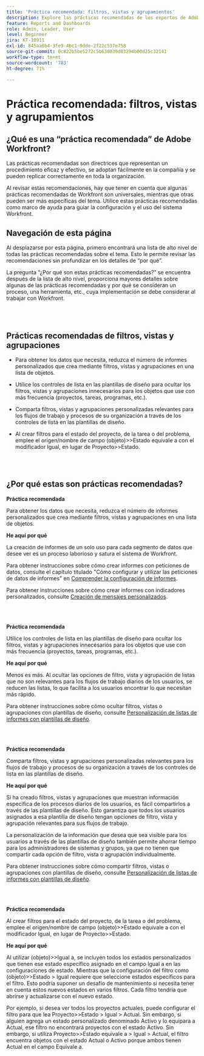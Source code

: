 ```yaml
---
title: 'Práctica recomendada: filtros, vistas y agrupamientos'
description: Explore las prácticas recomendadas de los expertos de Adobe Workfront acerca de la configuración, administración y uso de filtros, vistas y agrupaciones de Workfront.
feature: Reports and Dashboards
role: Admin, Leader, User
level: Beginner
jira: KT-10911
exl-id: 845aa0b4-3fe9-4bc1-9dde-2f22c537e758
source-git-commit: 0c822b5be5272c5b638039d83294b00d25c32141
workflow-type: tm+mt
source-wordcount: '783'
ht-degree: 71%

---
```


# Práctica recomendada: filtros, vistas y agrupamientos

## ¿Qué es una “práctica recomendada” de Adobe Workfront?

Las prácticas recomendadas son directrices que representan un procedimiento eficaz y efectivo, se adoptan fácilmente en la compañía y se pueden replicar correctamente en toda la organización.

Al revisar estas recomendaciones, hay que tener en cuenta que algunas prácticas recomendadas de Workfront son universales, mientras que otras pueden ser más específicas del tema. Utilice estas prácticas recomendadas como marco de ayuda para guiar la configuración y el uso del sistema Workfront.

## Navegación de esta página

Al desplazarse por esta página, primero encontrará una lista de alto nivel de todas las prácticas recomendadas sobre el tema. Esto le permite revisar las recomendaciones sin profundizar en los detalles de “por qué”.

La pregunta “¿Por qué son estas prácticas recomendadas?” se encuentra después de la lista de alto nivel, proporciona mayores detalles sobre algunas de las prácticas recomendadas y por qué se consideran un proceso, una herramienta, etc., cuya implementación se debe considerar al trabajar con Workfront.

</br>
</br>

## Prácticas recomendadas de filtros, vistas y agrupaciones

* Para obtener los datos que necesita, reduzca el número de informes personalizados que crea mediante filtros, vistas y agrupaciones en una lista de objetos.

* Utilice los controles de lista en las plantillas de diseño para ocultar los filtros, vistas y agrupaciones innecesarios para los objetos que use con más frecuencia (proyectos, tareas, programas, etc.).

* Comparta filtros, vistas y agrupaciones personalizadas relevantes para los flujos de trabajo y procesos de su organización a través de los controles de lista en las plantillas de diseño.

* Al crear filtros para el estado del proyecto, de la tarea o del problema, emplee el origen/nombre de campo (objeto)>>Estado equivale a con el modificador Igual, en lugar de Proyecto>>Estado.

</br>
</br>

## ¿Por qué estas son prácticas recomendadas?

**Práctica recomendada**

Para obtener los datos que necesita, reduzca el número de informes personalizados que crea mediante filtros, vistas y agrupaciones en una lista de objetos.

**He aquí por qué**

La creación de informes de un solo uso para cada segmento de datos que desee ver es un proceso laborioso y satura el sistema de Workfront.

Para obtener instrucciones sobre cómo crear informes con peticiones de datos, consulte el capítulo titulado &quot;Cómo configurar y utilizar las peticiones de datos de informes&quot; en [Comprender la configuración de informes](https://experienceleague.adobe.com/docs/workfront-learn/tutorials-workfront/reporting/basic-reporting/report-settings.html).

Para obtener instrucciones sobre cómo crear informes con indicadores personalizados, consulte [Creación de mensajes personalizados](https://experienceleague.adobe.com/docs/workfront-learn/tutorials-workfront/reporting/intermediate-reporting/custom-prompts.html).

</br>
</br>

**Práctica recomendada**

Utilice los controles de lista en las plantillas de diseño para ocultar los filtros, vistas y agrupaciones innecesarios para los objetos que use con más frecuencia (proyectos, tareas, programas, etc.).

**He aquí por qué**

Menos es más. Al ocultar las opciones de filtro, vista y agrupación de listas que no son relevantes para los flujos de trabajo diarios de los usuarios, se reducen las listas, lo que facilita a los usuarios encontrar lo que necesitan más rápido.

Para obtener instrucciones sobre cómo ocultar filtros, vistas o agrupaciones con plantillas de diseño, consulte [Personalización de listas de informes con plantillas de diseño](https://experienceleague.adobe.com/docs/workfront-learn/tutorials-workfront/administration-and-setup/layout-templates/customize-reporting-lists-with-layout-templates.html).

</br>
</br>

**Práctica recomendada**

Comparta filtros, vistas y agrupaciones personalizadas relevantes para los flujos de trabajo y procesos de su organización a través de los controles de lista en las plantillas de diseño.

**He aquí por qué**

Si ha creado filtros, vistas y agrupaciones que muestran información específica de los procesos diarios de los usuarios, es fácil compartirlos a través de las plantillas de diseño. Esto garantiza que todos los usuarios asignados a esa plantilla de diseño tengan opciones de filtro, vista y agrupación relevantes para sus flujos de trabajo.

La personalización de la información que desea que sea visible para los usuarios a través de las plantillas de diseño también permite ahorrar tiempo para los administradores de sistemas y grupos, ya que no tienen que compartir cada opción de filtro, vista o agrupación individualmente.

Para obtener instrucciones sobre cómo compartir filtros, vistas o agrupaciones con plantillas de diseño, consulte [Personalización de listas de informes con plantillas de diseño](https://experienceleague.adobe.com/docs/workfront-learn/tutorials-workfront/administration-and-setup/layout-templates/customize-reporting-lists-with-layout-templates.html).

</br>
</br>

**Práctica recomendada**

Al crear filtros para el estado del proyecto, de la tarea o del problema, emplee el origen/nombre de campo (objeto)>>Estado equivale a con el modificador Igual, en lugar de Proyecto>>Estado.

**He aquí por qué**

Al utilizar (objeto)>>Igual a, se incluyen todos los estados personalizados que tienen ese estado específico asignado en el campo Igual a en las configuraciones de estado. Mientras que la configuración del filtro como (objeto)>>Estado > Igual requiere que seleccione estados específicos para el filtro. Esto podría suponer un desafío de mantenimiento si necesita tener en cuenta estos nuevos estados en varios filtros. Cada filtro tendría que abrirse y actualizarse con el nuevo estado.

Por ejemplo, si desea ver todos los proyectos actuales, puede configurar el filtro para que lea Proyecto>>Estado > Igual > Actual. Sin embargo, si alguien agrega un estado personalizado denominado Activo y lo equipara a Actual, ese filtro no encontrará proyectos con el estado Activo. Sin embargo, si utiliza Proyecto>>Estado equivale a > Igual > Actual, el filtro encuentra objetos con el estado Actual o Activo porque ambos tienen Actual en el campo Equivale a.

